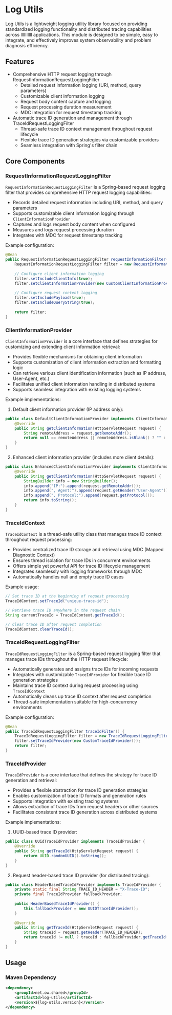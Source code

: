 # Log Utils

Log Utils is a lightweight logging utility library focused on providing standardized logging functionality and distributed tracing capabilities across lllIIIIlll applications. This module is designed to be simple, easy to integrate, and effectively improves system observability and problem diagnosis efficiency.

## Features

- Comprehensive HTTP request logging through RequestInformationRequestLoggingFilter
  - Detailed request information logging (URI, method, query parameters)
  - Customizable client information logging
  - Request body content capture and logging
  - Request processing duration measurement
  - MDC integration for request timestamp tracking
- Automatic trace ID generation and management through TraceIdRequestLoggingFilter
  - Thread-safe trace ID context management throughout request lifecycle
  - Flexible trace ID generation strategies via customizable providers
  - Seamless integration with Spring's filter chain

## Core Components

### RequestInformationRequestLoggingFilter

`RequestInformationRequestLoggingFilter` is a Spring-based request logging filter that provides comprehensive HTTP request logging capabilities:

- Records detailed request information including URI, method, and query parameters
- Supports customizable client information logging through `ClientInformationProvider`
- Captures and logs request body content when configured
- Measures and logs request processing duration
- Integrates with MDC for request timestamp tracking

Example configuration:

```java
@Bean
public RequestInformationRequestLoggingFilter requestInformationFilter() {
    RequestInformationRequestLoggingFilter filter = new RequestInformationRequestLoggingFilter();
    
    // Configure client information logging
    filter.setIncludeClientInfo(true);
    filter.setClientInformationProvider(new CustomClientInformationProvider());
    
    // Configure request content logging
    filter.setIncludePayload(true);
    filter.setIncludeQueryString(true);
    
    return filter;
}
```

### ClientInformationProvider

`ClientInformationProvider` is a core interface that defines strategies for customizing and extending client information retrieval:

- Provides flexible mechanisms for obtaining client information
- Supports customization of client information extraction and formatting logic
- Can retrieve various client identification information (such as IP address, User-Agent, etc.)
- Facilitates unified client information handling in distributed systems
- Supports seamless integration with existing logging systems

Example implementations:

1. Default client information provider (IP address only):
```java
public class DefaultClientInformationProvider implements ClientInformationProvider {
    @Override
    public String getClientInformation(HttpServletRequest request) {
        String remoteAddress = request.getRemoteAddr();
        return null == remoteAddress || remoteAddress.isBlank() ? "" : remoteAddress;
    }
}
```

2. Enhanced client information provider (includes more client details):
```java
public class EnhancedClientInformationProvider implements ClientInformationProvider {
    @Override
    public String getClientInformation(HttpServletRequest request) {
        StringBuilder info = new StringBuilder();
        info.append("IP:").append(request.getRemoteAddr());
        info.append(", Agent:").append(request.getHeader("User-Agent"));
        info.append(", Protocol:").append(request.getProtocol());
        return info.toString();
    }
}
```
### TraceIdContext

`TraceIdContext` is a thread-safe utility class that manages trace ID context throughout request processing:

- Provides centralized trace ID storage and retrieval using MDC (Mapped Diagnostic Context)
- Ensures thread isolation for trace IDs in concurrent environments
- Offers simple yet powerful API for trace ID lifecycle management
- Integrates seamlessly with logging frameworks through MDC
- Automatically handles null and empty trace ID cases

Example usage:

```java
// Set trace ID at the beginning of request processing
TraceIdContext.setTraceId("unique-trace-id");

// Retrieve trace ID anywhere in the request chain
String currentTraceId = TraceIdContext.getTraceId();

// Clear trace ID after request completion
TraceIdContext.clearTraceId();
```

### TraceIdRequestLoggingFilter

`TraceIdRequestLoggingFilter` is a Spring-based request logging filter that manages trace IDs throughout the HTTP request lifecycle:

- Automatically generates and assigns trace IDs for incoming requests
- Integrates with customizable `TraceIdProvider` for flexible trace ID generation strategies
- Maintains trace ID context during request processing using `TraceIdContext`
- Automatically cleans up trace ID context after request completion
- Thread-safe implementation suitable for high-concurrency environments

Example configuration:

```java
@Bean
public TraceIdRequestLoggingFilter traceIdFilter() {
    TraceIdRequestLoggingFilter filter = new TraceIdRequestLoggingFilter();
    filter.setTraceIdProvider(new CustomTraceIdProvider());
    return filter;
}
```

### TraceIdProvider

`TraceIdProvider` is a core interface that defines the strategy for trace ID generation and retrieval:

- Provides a flexible abstraction for trace ID generation strategies
- Enables customization of trace ID formats and generation rules
- Supports integration with existing tracing systems
- Allows extraction of trace IDs from request headers or other sources
- Facilitates consistent trace ID generation across distributed systems

Example implementations:

1. UUID-based trace ID provider:
```java
public class UUidTraceIdProvider implements TraceIdProvider {
    @Override
    public String getTraceId(HttpServletRequest request) {
        return UUID.randomUUID().toString();
    }
}
```

2. Request header-based trace ID provider (for distributed tracing):
```java
public class HeaderBasedTraceIdProvider implements TraceIdProvider {
    private static final String TRACE_ID_HEADER = "X-Trace-ID";
    private final TraceIdProvider fallbackProvider;
    
    public HeaderBasedTraceIdProvider() {
        this.fallbackProvider = new UUIDTraceIdProvider();
    }
    
    @Override
    public String getTraceId(HttpServletRequest request) {
        String traceId = request.getHeader(TRACE_ID_HEADER);
        return traceId != null ? traceId : fallbackProvider.getTraceId(request);
    }
}
```

## Usage

### Maven Dependency

```xml
<dependency>
    <groupId>net.ow.shared</groupId>
    <artifactId>log-utils</artifactId>
    <version>${log-utils.version}</version>
</dependency>
```